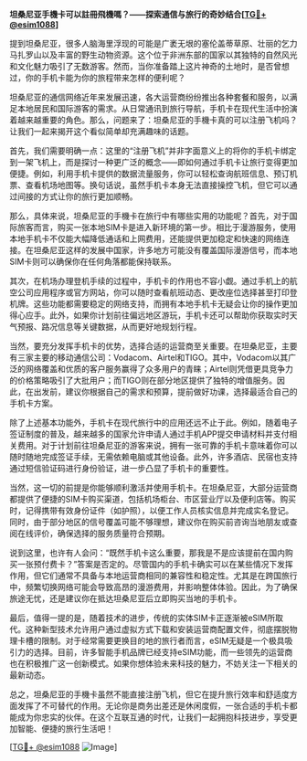 **坦桑尼亚手機卡可以註冊飛機嗎？——探索通信与旅行的奇妙结合[[TG💪+ @esim1088](https://t.me/s/esim1088)]**

提到坦桑尼亚，很多人脑海里浮现的可能是广袤无垠的塞伦盖蒂草原、壮丽的乞力马扎罗山以及丰富的野生动物资源。这个位于非洲东部的国家以其独特的自然风光和文化魅力吸引了无数游客。然而，当你准备踏上这片神奇的土地时，是否曾想过，你的手机卡能为你的旅程带来怎样的便利呢？

坦桑尼亚的通信网络近年来发展迅速，各大运营商纷纷推出各种套餐和服务，以满足本地居民和国际游客的需求。从日常通讯到旅行导航，手机卡在现代生活中扮演着越来越重要的角色。那么，问题来了：坦桑尼亚的手機卡真的可以注册飞机吗？让我们一起来揭开这个看似简单却充满趣味的话题。

首先，我们需要明确一点：这里的“注册飞机”并非字面意义上的将你的手机卡绑定到一架飞机上，而是探讨一种更广泛的概念——即如何通过手机卡让旅行变得更加便捷。例如，利用手机卡提供的数据流量服务，你可以轻松查询航班信息、预订机票、查看机场地图等。换句话说，虽然手机卡本身无法直接操控飞机，但它可以通过间接的方式让你的旅行更加顺畅。

那么，具体来说，坦桑尼亚的手機卡在旅行中有哪些实用的功能呢？首先，对于国际旅客而言，购买一张本地SIM卡是进入新环境的第一步。相比于漫游服务，使用本地手机卡不仅能大幅降低通话和上网费用，还能提供更加稳定和快速的网络连接。在坦桑尼亚这样的发展中国家，许多地方可能没有覆盖国际漫游信号，而本地SIM卡则可以确保你在任何角落都能保持联系。

其次，在机场办理登机手续的过程中，手机卡的作用也不容小觑。通过手机上的航空公司应用程序或官方网站，你可以随时查看航班动态、更改座位选择甚至打印登机牌。这些功能都需要稳定的网络支持，而拥有本地手机卡无疑会让你的操作更加得心应手。此外，如果你计划前往偏远地区游玩，手机卡还可以帮助你获取实时天气预报、路况信息等关键数据，从而更好地规划行程。

当然，要充分发挥手机卡的优势，选择合适的运营商至关重要。在坦桑尼亚，主要有三家主要的移动通信公司：Vodacom、Airtel和TIGO。其中，Vodacom以其广泛的网络覆盖和优质的客户服务赢得了众多用户的青睐；Airtel则凭借更具竞争力的价格策略吸引了大批用户；而TIGO则在部分地区提供了独特的增值服务。因此，在出发前，建议你根据自己的需求和预算，提前做好功课，选择最适合自己的手机卡方案。

除了上述基本功能外，手机卡在现代旅行中的应用还远不止于此。例如，随着电子签证制度的普及，越来越多的国家允许申请人通过手机APP提交申请材料并支付相关费用。对于计划前往坦桑尼亚的游客来说，拥有一张可靠的手机卡意味着你可以随时随地完成签证手续，无需依赖电脑或其他设备。此外，许多酒店、民宿也支持通过短信验证码进行身份验证，进一步凸显了手机卡的重要性。

当然，这一切的前提是你能够顺利激活并使用手机卡。在坦桑尼亚，大部分运营商都提供了便捷的SIM卡购买渠道，包括机场柜台、市区营业厅以及便利店等。购买时，记得携带有效身份证件（如护照），以便工作人员核实信息并完成实名登记。同时，由于部分地区的信号覆盖可能不够理想，建议你在购买前咨询当地朋友或查阅在线评价，确保选择的服务质量符合预期。

说到这里，也许有人会问：“既然手机卡这么重要，那我是不是应该提前在国内购买一张预付费卡？”答案是否定的。尽管国内的手机卡确实可以在某些情况下发挥作用，但它们通常不具备与本地运营商相同的兼容性和稳定性。尤其是在跨国旅行中，频繁切换网络可能会导致高昂的漫游费用，并影响整体体验。因此，为了确保旅途无忧，还是建议你在抵达坦桑尼亚后立即购买当地的手机卡。

最后，值得一提的是，随着技术的进步，传统的实体SIM卡正逐渐被eSIM所取代。这种新型技术允许用户通过虚拟方式下载和安装运营商配置文件，彻底摆脱物理卡槽的限制。对于经常需要更换目的地的旅行者而言，eSIM无疑是一个极具吸引力的选择。目前，许多智能手机品牌已经支持eSIM功能，而一些领先的运营商也在积极推广这一创新模式。如果你想体验未来科技的魅力，不妨关注一下相关的最新动态。

总之，坦桑尼亚的手機卡虽然不能直接注册飞机，但它在提升旅行效率和舒适度方面发挥了不可替代的作用。无论你是商务出差还是休闲度假，一张合适的手机卡都能成为你忠实的伙伴。在这个互联互通的时代，让我们一起拥抱科技进步，享受更加智能、便捷的旅行生活吧！

[[TG💪+ @esim1088](https://t.me/s/esim1088) ![Image](https://i.postimg.cc/4NQfJmqS/Snipaste-2025-05-13-00-14-12.png)]